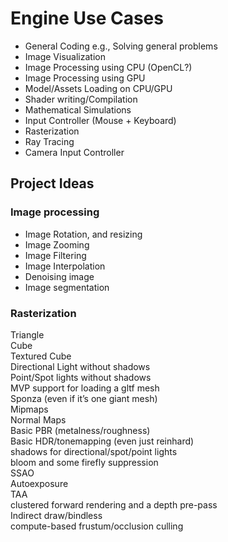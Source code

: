 # Engine Use Cases

- General Coding e.g., Solving general problems
- Image Visualization 
- Image Processing using CPU (OpenCL?) 
- Image Processing using GPU 
- Model/Assets Loading on CPU/GPU 
- Shader writing/Compilation 
- Mathematical Simulations 
- Input Controller (Mouse + Keyboard)
- Rasterization
- Ray Tracing
- Camera Input Controller

## Project Ideas

### Image processing
- Image Rotation, and resizing
- Image Zooming
- Image Filtering
- Image Interpolation
- Denoising image
- Image segmentation

### Rasterization 
Triangle<br>
Cube<br>
Textured Cube<br>
Directional Light without shadows<br>
Point/Spot lights without shadows<br>
MVP support for loading a gltf mesh<br>
Sponza (even if it’s one giant mesh)<br>
Mipmaps<br>
Normal Maps<br>
Basic PBR (metalness/roughness)<br>
Basic HDR/tonemapping (even just reinhard)<br>
shadows for directional/spot/point lights<br>
bloom and some firefly suppression<br>
SSAO<br>
Autoexposure<br>
TAA<br>
clustered forward rendering and a depth pre-pass<br>
Indirect draw/bindless<br>
compute-based frustum/occlusion culling<br>
